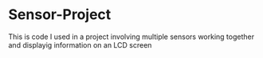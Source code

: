 # Sensor-Project
This is code I used in a project involving multiple sensors working together and displayig information on an LCD screen 
